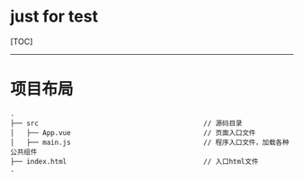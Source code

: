 # just for test

[TOC]

---

# 项目布局

```
.
├── src                                         // 源码目录
│   ├── App.vue                                 // 页面入口文件
│   ├── main.js                                 // 程序入口文件，加载各种公共组件
├── index.html                                  // 入口html文件
.
```